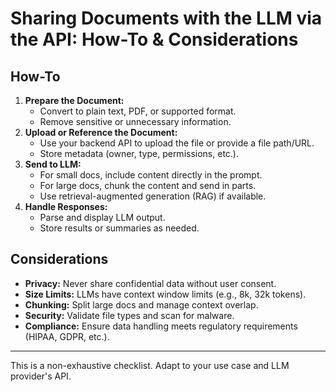 # Sharing Documents with the LLM via the API: How-To & Considerations

## How-To
1. **Prepare the Document:**
   - Convert to plain text, PDF, or supported format.
   - Remove sensitive or unnecessary information.
2. **Upload or Reference the Document:**
   - Use your backend API to upload the file or provide a file path/URL.
   - Store metadata (owner, type, permissions, etc.).
3. **Send to LLM:**
   - For small docs, include content directly in the prompt.
   - For large docs, chunk the content and send in parts.
   - Use retrieval-augmented generation (RAG) if available.
4. **Handle Responses:**
   - Parse and display LLM output.
   - Store results or summaries as needed.

## Considerations
- **Privacy:** Never share confidential data without user consent.
- **Size Limits:** LLMs have context window limits (e.g., 8k, 32k tokens).
- **Chunking:** Split large docs and manage context overlap.
- **Security:** Validate file types and scan for malware.
- **Compliance:** Ensure data handling meets regulatory requirements (HIPAA, GDPR, etc.).

---
This is a non-exhaustive checklist. Adapt to your use case and LLM provider's API.
